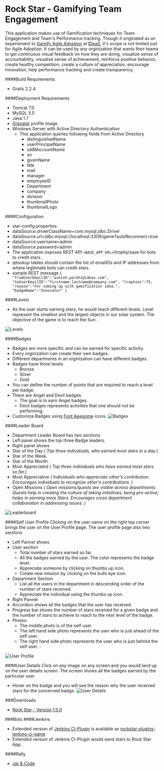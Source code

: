 Rock Star - Gamifying Team Engagement
==============

This application makes use of Gamification techniques for Team Engagement and Team's Performance tracking. Though it originated as an experiement to [Gamify Agile Adoption](http://ashishparkhi.com/2014/10/26/gamifying-agile-adoption-an-experiment/) at [IDeaS](http://ideas.com), it's scope is not limited just for Agile Adoption. It can be used by any orginization that wants their teams to get continuous visual feedback on how they are doing, visualize sense of accountability, visualize sense of achievement, reinforce positive behavior, create healthy competition, create a culture of appreciation, encourage innovation, help performance tracking and create transparency. 

####Build Requirements
- Grails 2.2.4

####Deployment Requirements
- Tomcat 7.0
- MySQL 5.5
- Java 1.7
- [Gravatar](https://en.gravatar.com/) profile image.
- Windows Server with Active Directory Authentication
  - This application queries following fields from Active Directory
    - distinguishedName
    - userPrincipalName
    - sAMAccountName
    - sn
    - givenName
    - title
    - mail
    - manager
    - employeeID
    - Department
    - company
    - division
    - thumbnailPhoto
    - thumbnailLogo

####Configuration
 - star-config.properties 
  - dataSource.driverClassName=com.mysql.jdbc.Driver
  - dataSource.url=jdbc:mysql://localhost:3309/game?autoReconnect=true
  - dataSource.username=admin
  - dataSource.password=admin
 - The application exposes REST API `<BASE_APP_URL>`/trophy/save for bots to credit stars.
  - iplookup tables should contain the list of emailIDs and IP addresses from where legitimate bots can credit stars.
  - sample REST message
    `{
    "fromUserEmailID":"ashish.parkhi@ideas.com",
    "toUserEmailID":"firstname.lastname@company.com",
    "trophies":75,
    "reason":"For coming up with gamification idea.",
    "badgeName":"Innovator"
   }`

####Levels
- As the user starts earning stars, he would reach different levels. Level represent the smallest and the largest objects in our solar system. The objective of the game is to reach the Sun.

![Levels](https://ashishparkhi.files.wordpress.com/2014/10/badges.png?w=276&h=472)
 
####Badges
- Badges are more specific and can be earned for specific activity.
- Every orginization can create their own  badges.
- Different departments in an orginization can have different badges.
- Badges have three levels
  - Bronze
  - Silver
  - Gold
- You can define the number of points that are required to reach a level per badge.
- There are Angel and Devil badges. 
  - The goal is to earn Angel badges.
  - Devil badges represents activities that one should not be performing.
- Customize Badges using [Font Awesome](http://fortawesome.github.io/Font-Awesome/icons/) icons.
![Badges](https://ashishparkhi.files.wordpress.com/2015/01/new-badge-list.png?w=930)

####Leader Board
- Department Leader Board has two sections
 - Left panel shows the top three Badge leaders.
 - Right panel shows
  - Star of the Day ( *Top three individuals, who earned most stars in a day.*)
   - Star of the Week.
   - Star of the Month.
   - Most Appreciated ( *Top three individuals who have earned most stars so far.*)
   - Most Appreciative ( *Individuals who appreciate other’s contribution. Encourages individuals to recognize other’s contributions.* )
   - Open Missions ( *Open missions/quests are visible across departments. Quests help in creating the culture of taking initiatives, being pro-active; helps in earning more Stars. Encourages cross department collaboration in addressing issues.* )

![Leaderboard](https://ashishparkhi.files.wordpress.com/2015/01/new-leader-board.png?w=930) 

####Self User Profile
Clicking on the user name on the right top corner brings the user on the User Profile page. The user profile page also two sections
 - Left Pannel shows
  - User section
    - Total number of stars earned so far.
    - All the badges earned by the user. The color represents the badge level.
    - Appreciate someone by clicking on thumbs up icon.
    - Create new mission by clicking on the bulls eye icon.
  - Department Section
    - List all the users in the department in descending order of the number of stars received.
    - Appreciate the individual using the thumbs up icon.
 - Right Pannel
  - Accordion shows all the badges that the user has received.
  - Progress bar shows the number of stars received for a given badge and the number of stars to achieve to reach to the next level of the badge.
  - Photos
    - The middle photo is of the self user.
    - The left hand side photo represents the user who is just ahead of the self user.  
    - The right hand side photo represents the user who is just behind the self user.    - 

![User Profile](https://ashishparkhi.files.wordpress.com/2015/01/new-user-profile.png?w=930)

####User Details
Click on any image on any screen and you would land up on the user details screen. The screen shows all the badges earned by the particular user. 
 - Hover on the badge and you will see the reason why the user received stars for the concerned badge.
![User Details](https://ashishparkhi.files.wordpress.com/2015/01/new-user-details.png?w=930)

###Downloads
- [Rock Star - Version 1.0.0](https://github.com/IDeaSCo/rockstar/releases/download/v1.0.0/rockstar-1.0.0.war)

###Bots
####Jenkins
 - Extended version of [Jenkins CI-Plugin](https://github.com/jenkinsci/ci-game-plugin) is available as [rockstar-plugins-jenkins-ci-game](https://github.com/IDeaSCo/rockstar-plugins-jenkins-ci-game)
 - Extended version of Jenkins CI-Plugin would send stars to Rock Star App.

####Rally
 - [Jar & Code](https://github.com/IDeaSCo/rockstar-plugins-rally/releases)
